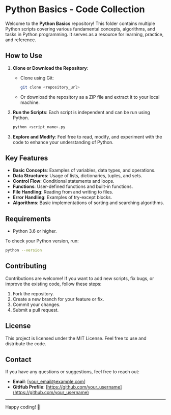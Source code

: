 # Python Basics - Code Collection

Welcome to the **Python Basics** repository! This folder contains multiple Python scripts covering various fundamental concepts, algorithms, and tasks in Python programming. It serves as a resource for learning, practice, and reference.

## How to Use

1. **Clone or Download the Repository**:
   - Clone using Git:
     ```bash
     git clone <repository_url>
     ```
   - Or download the repository as a ZIP file and extract it to your local machine.

2. **Run the Scripts**:
   Each script is independent and can be run using Python.
   ```bash
   python <script_name>.py
   ```
   
3. **Explore and Modify**:
   Feel free to read, modify, and experiment with the code to enhance your understanding of Python.

## Key Features

- **Basic Concepts**: Examples of variables, data types, and operations.
- **Data Structures**: Usage of lists, dictionaries, tuples, and sets.
- **Control Flow**: Conditional statements and loops.
- **Functions**: User-defined functions and built-in functions.
- **File Handling**: Reading from and writing to files.
- **Error Handling**: Examples of try-except blocks.
- **Algorithms**: Basic implementations of sorting and searching algorithms.

## Requirements

- Python 3.6 or higher.

To check your Python version, run:
```bash
python --version
```

## Contributing

Contributions are welcome! If you want to add new scripts, fix bugs, or improve the existing code, follow these steps:

1. Fork the repository.
2. Create a new branch for your feature or fix.
3. Commit your changes.
4. Submit a pull request.

## License

This project is licensed under the MIT License. Feel free to use and distribute the code.

## Contact

If you have any questions or suggestions, feel free to reach out:
- **Email**: [your_email@example.com]
- **GitHub Profile**: [https://github.com/your_username](https://github.com/your_username)

---

Happy coding! 🎉

